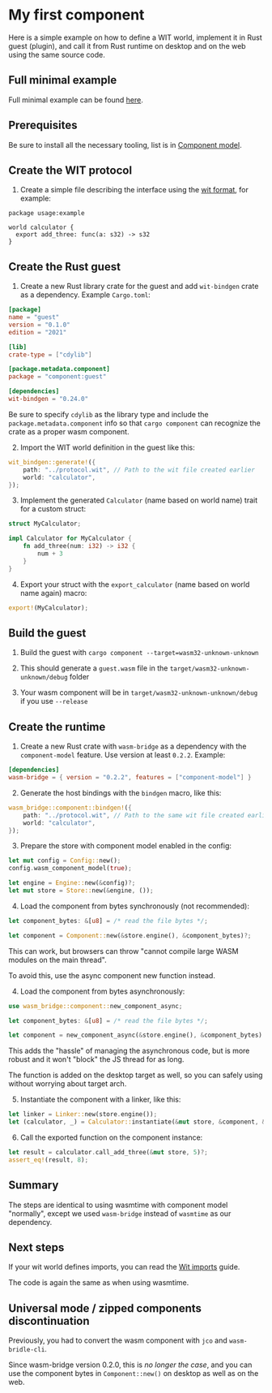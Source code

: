 # My first component

Here is a simple example on how to define a WIT world, implement it in Rust guest (plugin),
and call it from Rust runtime on desktop and on the web using the same source code.

## Full minimal example

Full minimal example can be found [here](https://github.com/kajacx/wasm-playground/tree/wasm-bridge-05-cargo-component).

## Prerequisites

Be sure to install all the necessary tooling, list is in [Component model](../component_model.md).

## Create the WIT protocol
  
1. Create a simple file describing the interface using
the [wit format](https://github.com/WebAssembly/component-model/blob/main/design/mvp/WIT.md), for example:

```wit
package usage:example

world calculator {
  export add_three: func(a: s32) -> s32
}
```

## Create the Rust guest

1. Create a new Rust library crate for the guest and add `wit-bindgen` crate as a dependency. Example `Cargo.toml`:
```toml
[package]
name = "guest"
version = "0.1.0"
edition = "2021"

[lib]
crate-type = ["cdylib"]

[package.metadata.component]
package = "component:guest"

[dependencies]
wit-bindgen = "0.24.0"
```

Be sure to specify `cdylib` as the library type and include the `package.metadata.component` info
so that `cargo component` can recognize the crate as a proper wasm component.

2. Import the WIT world definition in the guest like this:
```rust
wit_bindgen::generate!({
    path: "../protocol.wit", // Path to the wit file created earlier
    world: "calculator",
});
```

3. Implement the generated `Calculator` (name based on world name) trait for a custom struct:
```rust
struct MyCalculator;

impl Calculator for MyCalculator {
    fn add_three(num: i32) -> i32 {
        num + 3
    }
}
```

4. Export your struct with the `export_calculator` (name based on world name again) macro:
```rust
export!(MyCalculator);
```

## Build the guest

1. Build the guest with `cargo component --target=wasm32-unknown-unknown`

2. This should generate a `guest.wasm` file in the `target/wasm32-unknown-unknown/debug` folder

3. Your wasm component will be in `target/wasm32-unknown-unknown/debug` if you use `--release`


## Create the runtime

1. Create a new Rust crate with `wasm-bridge` as a dependency with the `component-model` feature. Use version at least `0.2.2`. Example:
```toml
[dependencies]
wasm-bridge = { version = "0.2.2", features = ["component-model"] }
```

2. Generate the host bindings with the `bindgen` macro, like this:
```rust
wasm_bridge::component::bindgen!({
    path: "../protocol.wit", // Path to the same wit file created earlier
    world: "calculator",
});
```

3. Prepare the store with component model enabled in the config:
```rust
let mut config = Config::new();
config.wasm_component_model(true);

let engine = Engine::new(&config)?;
let mut store = Store::new(&engine, ());

```

4. Load the component from bytes synchronously (not recommended):
```rust
let component_bytes: &[u8] = /* read the file bytes */;

let component = Component::new(&store.engine(), &component_bytes)?;
```

This can work, but browsers can throw "cannot compile large WASM modules on the main thread".

To avoid this, use the async component new function instead.

4. Load the component from bytes asynchronously:
```rust
use wasm_bridge::component::new_component_async;

let component_bytes: &[u8] = /* read the file bytes */;

let component = new_component_async(&store.engine(), &component_bytes).await?;
```

This adds the "hassle" of managing the asynchronous code, but is more robust and it won't "block"
the JS thread for as long.

The function is added on the desktop target as well, so you can safely using without worrying about target arch.

5. Instantiate the component with a linker, like this:
```rust
let linker = Linker::new(store.engine());
let (calculator, _) = Calculator::instantiate(&mut store, &component, &linker)?;
```

6. Call the exported function on the component instance:
```rust
let result = calculator.call_add_three(&mut store, 5)?;
assert_eq!(result, 8);
```


## Summary

The steps are identical to using wasmtime with component model "normally",
except we used `wasm-bridge` instead of `wasmtime` as our dependency.


## Next steps

If your wit world defines imports, you can read the [Wit imports](./wit_imports.md) guide.

The code is again the same as when using wasmtime.


## Universal mode / zipped components discontinuation

Previously, you had to convert the wasm component with `jco` and `wasm-bridle-cli`.

Since wasm-bridge version 0.2.0, this is *no longer the case*,
and you can use the component bytes in `Component::new()` on desktop as well as on the web.
